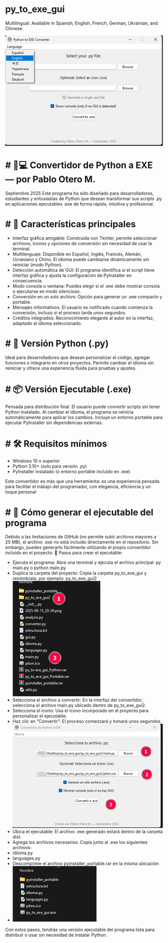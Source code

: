 # py_to_exe_gui

Multilingual: Available in Spanish, English, French, German, Ukrainian, and Chinese.

![py_to_exe_gui](ima.png)

# # 🐍💻 Convertidor de Python a EXE — por Pablo Otero M.
Septiembre 2025
Este programa ha sido diseñado para desarrolladores, estudiantes y entusiastas de Python que desean transformar sus scripts .py en aplicaciones ejecutables .exe de forma rápida, intuitiva y profesional.

# # 🎯 Características principales
- Interfaz gráfica amigable: Construida con Tkinter, permite seleccionar archivos, íconos y opciones de conversión sin necesidad de usar la terminal.
- Multilenguaje: Disponible en Español, Inglés, Francés, Alemán, Ucraniano y Chino. El idioma puede cambiarse dinámicamente sin reiniciar (modo Python).
- Detección automática de GUI: El programa identifica si el script tiene interfaz gráfica y ajusta la configuración de PyInstaller en consecuencia.
- Modo consola o ventana: Puedes elegir si el .exe debe mostrar consola o ejecutarse en modo silencioso.
- Conversión en un solo archivo: Opción para generar un .exe compacto y portable.
- Mensajes informativos: El usuario es notificado cuando comienza la conversión, incluso si el proceso tarda unos segundos.
- Créditos integrados: Reconocimiento elegante al autor en la interfaz, adaptado al idioma seleccionado.

# # 🧩 Versión Python (.py)
Ideal para desarrolladores que desean personalizar el código, agregar funciones o integrarlo en otros proyectos. Permite cambiar el idioma sin reiniciar y ofrece una experiencia fluida para pruebas y ajustes.

# # 📦 Versión Ejecutable (.exe)
Pensada para distribución final. El usuario puede convertir scripts sin tener Python instalado. Al cambiar el idioma, el programa se reinicia automáticamente para aplicar los cambios. Incluye un entorno portable para ejecutar PyInstaller sin dependencias externas.

# # 🛠️ Requisitos mínimos
- Windows 10 o superior
- Python 3.10+ (solo para versión .py)
- PyInstaller instalado (o entorno portable incluido en .exe)

Este convertidor es más que una herramienta: es una experiencia pensada para facilitar el trabajo del programador, con elegancia, eficiencia y un toque personal

# # 📝 Cómo generar el ejecutable del programa

Debido a las limitaciones de GitHub (no permite subir archivos mayores a 25 MB), el archivo .exe no está incluido directamente en el repositorio. Sin embargo, puedes generarlo fácilmente utilizando el propio convertidor incluido en el proyecto.
🔧 Pasos para crear el ejecutable:
- Ejecuta el programa:
Abre una terminal y ejecuta el archivo principal:
py main.py o python main.py
- Duplica la carpeta del proyecto:
Copia la carpeta py_to_exe_gui y renómbrala, por ejemplo: py_to_exe_gui2
![Step 1 and 2](1.png)
- Selecciona el archivo a convertir:
En la interfaz del convertidor, selecciona el archivo main.py ubicado dentro de py_to_exe_gui2.
- Selecciona el ícono:
Usa el ícono incorporado en el proyecto para personalizar el ejecutable.
- Haz clic en “Convertir”:
El proceso comenzará y tomará unos segundos.
![Step 3 to 5](2.png)
- Ubica el ejecutable:
El archivo .exe generado estará dentro de la carpeta dist.
- Agrega los archivos necesarios:
Copia junto al .exe los siguientes archivos:
- idioma.py
- languages.py
- Descomprime el archivo pyinstaller_portable.rar en la misma ubicación
- ![Folders](2025-09-15_20-29.png)

Con estos pasos, tendrás una versión ejecutable del programa lista para distribuir o usar sin necesidad de instalar Python.
